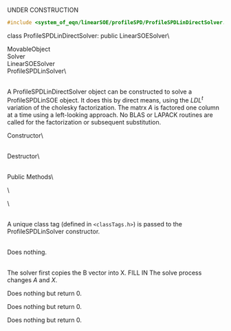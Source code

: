 UNDER CONSTRUCTION



```cpp
#include <system_of_eqn/linearSOE/profileSPD/ProfileSPDLinDirectSolver.h>
```


class ProfileSPDLinDirectSolver: public LinearSOESolver\

MovableObject\
Solver\
LinearSOESolver\
ProfileSPDLinSolver\

\
A ProfileSPDLinDirectSolver object can be constructed to solve a
ProfileSPDLinSOE object. It does this by direct means, using the $LDL^t$
variation of the cholesky factorization. The matrx $A$ is factored one
column at a time using a left-looking approach. No BLAS or LAPACK
routines are called for the factorization or subsequent substitution.

Constructor\

\
Destructor\

\
Public Methods\

\

\

\
A unique class tag (defined in  `<classTags.h>`) is passed to the
ProfileSPDLinSolver constructor.

\
Does nothing.

\
The solver first copies the B vector into X. FILL IN The solve process
changes $A$ and $X$.

Does nothing but return $0$.

Does nothing but return $0$.

Does nothing but return $0$.
